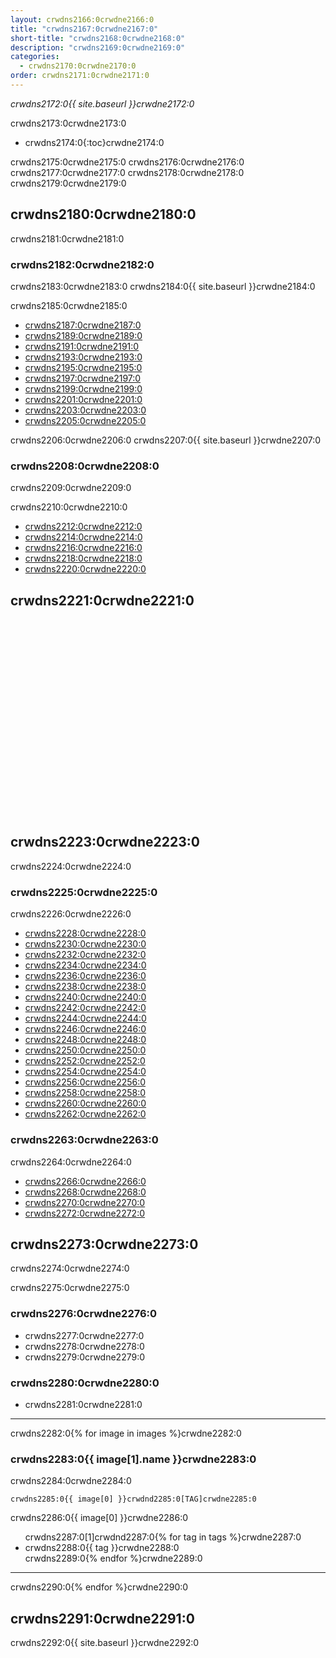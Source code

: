 ```yaml
---
layout: crwdns2166:0crwdne2166:0
title: "crwdns2167:0crwdne2167:0"
short-title: "crwdns2168:0crwdne2168:0"
description: "crwdns2169:0crwdne2169:0"
categories:
  - crwdns2170:0crwdne2170:0
order: crwdns2171:0crwdne2171:0
---
```

*crwdns2172:0{{ site.baseurl }}crwdne2172:0*

crwdns2173:0crwdne2173:0

- crwdns2174:0{:toc}crwdne2174:0

crwdns2175:0crwdne2175:0 crwdns2176:0crwdne2176:0 crwdns2177:0crwdne2177:0 crwdns2178:0crwdne2178:0 crwdns2179:0crwdne2179:0

## crwdns2180:0crwdne2180:0

crwdns2181:0crwdne2181:0

### crwdns2182:0crwdne2182:0

crwdns2183:0crwdne2183:0 crwdns2184:0{{ site.baseurl }}crwdne2184:0

crwdns2185:0crwdne2185:0

- [crwdns2187:0crwdne2187:0](crwdns2186:0crwdne2186:0)
- [crwdns2189:0crwdne2189:0](crwdns2188:0crwdne2188:0)
- [crwdns2191:0crwdne2191:0](crwdns2190:0crwdne2190:0)
- [crwdns2193:0crwdne2193:0](crwdns2192:0crwdne2192:0)
- [crwdns2195:0crwdne2195:0](crwdns2194:0crwdne2194:0)
- [crwdns2197:0crwdne2197:0](crwdns2196:0crwdne2196:0)
- [crwdns2199:0crwdne2199:0](crwdns2198:0crwdne2198:0)
- [crwdns2201:0crwdne2201:0](crwdns2200:0crwdne2200:0)
- [crwdns2203:0crwdne2203:0](crwdns2202:0crwdne2202:0)
- [crwdns2205:0crwdne2205:0](crwdns2204:0crwdne2204:0)

crwdns2206:0crwdne2206:0 crwdns2207:0{{ site.baseurl }}crwdne2207:0

### crwdns2208:0crwdne2208:0

crwdns2209:0crwdne2209:0

crwdns2210:0crwdne2210:0

- [crwdns2212:0crwdne2212:0](crwdns2211:0crwdne2211:0)
- [crwdns2214:0crwdne2214:0](crwdns2213:0crwdne2213:0)
- [crwdns2216:0crwdne2216:0](crwdns2215:0crwdne2215:0)
- [crwdns2218:0crwdne2218:0](crwdns2217:0crwdne2217:0)
- [crwdns2220:0crwdne2220:0](crwdns2219:0crwdne2219:0)

## crwdns2221:0crwdne2221:0

<div class="video-wrapper">
    <iframe width="560" height="315" src="crwdns2222:0crwdne2222:0" frameborder="0" allowfullscreen></iframe>
</div>

## crwdns2223:0crwdne2223:0

crwdns2224:0crwdne2224:0

### crwdns2225:0crwdne2225:0

crwdns2226:0crwdne2226:0

- [crwdns2228:0crwdne2228:0](crwdns2227:0crwdne2227:0)
- [crwdns2230:0crwdne2230:0](crwdns2229:0crwdne2229:0)
- [crwdns2232:0crwdne2232:0](crwdns2231:0crwdne2231:0)
- [crwdns2234:0crwdne2234:0](crwdns2233:0crwdne2233:0)
- [crwdns2236:0crwdne2236:0](crwdns2235:0crwdne2235:0)
- [crwdns2238:0crwdne2238:0](crwdns2237:0crwdne2237:0)
- [crwdns2240:0crwdne2240:0](crwdns2239:0crwdne2239:0)
- [crwdns2242:0crwdne2242:0](crwdns2241:0crwdne2241:0)
- [crwdns2244:0crwdne2244:0](crwdns2243:0crwdne2243:0)
- [crwdns2246:0crwdne2246:0](crwdns2245:0crwdne2245:0)
- [crwdns2248:0crwdne2248:0](crwdns2247:0crwdne2247:0)
- [crwdns2250:0crwdne2250:0](crwdns2249:0crwdne2249:0)
- [crwdns2252:0crwdne2252:0](crwdns2251:0crwdne2251:0)
- [crwdns2254:0crwdne2254:0](crwdns2253:0crwdne2253:0)
- [crwdns2256:0crwdne2256:0](crwdns2255:0crwdne2255:0)
- [crwdns2258:0crwdne2258:0](crwdns2257:0crwdne2257:0)
- [crwdns2260:0crwdne2260:0](crwdns2259:0crwdne2259:0)
- [crwdns2262:0crwdne2262:0](crwdns2261:0crwdne2261:0)

### crwdns2263:0crwdne2263:0

crwdns2264:0crwdne2264:0

- [crwdns2266:0crwdne2266:0](crwdns2265:0crwdne2265:0)
- [crwdns2268:0crwdne2268:0](crwdns2267:0crwdne2267:0)
- [crwdns2270:0crwdne2270:0](crwdns2269:0crwdne2269:0)
- [crwdns2272:0crwdne2272:0](crwdns2271:0crwdne2271:0)

## crwdns2273:0crwdne2273:0

crwdns2274:0crwdne2274:0

crwdns2275:0crwdne2275:0

### crwdns2276:0crwdne2276:0

- crwdns2277:0crwdne2277:0
- crwdns2278:0crwdne2278:0
- crwdns2279:0crwdne2279:0

### crwdns2280:0crwdne2280:0

- crwdns2281:0crwdne2281:0

<hr />

crwdns2282:0{% for image in images %}crwdne2282:0

### crwdns2283:0{{ image[1].name }}crwdne2283:0

crwdns2284:0crwdne2284:0

`crwdns2285:0{{ image[0] }}crwdnd2285:0[TAG]crwdne2285:0`

crwdns2286:0{{ image[0] }}crwdne2286:0

<ul class="list-2cols">
  crwdns2287:0[1]crwdnd2287:0{% for tag in tags %}crwdne2287:0
<li>crwdns2288:0{{ tag }}crwdne2288:0</li>
crwdns2289:0{% endfor %}crwdne2289:0
</ul>

* * *

crwdns2290:0{% endfor %}crwdne2290:0

## crwdns2291:0crwdne2291:0

crwdns2292:0{{ site.baseurl }}crwdne2292:0